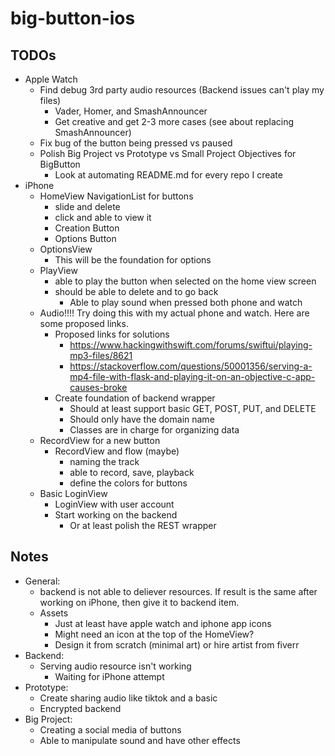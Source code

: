 # big-button-ios

## TODOs
- Apple Watch
    - Find debug 3rd party audio resources (Backend issues can't play my files)
        - Vader, Homer, and SmashAnnouncer
        - Get creative and get 2-3 more cases (see about replacing SmashAnnouncer)
    - Fix bug of the button being pressed vs paused
    - Polish Big Project vs Prototype vs Small Project Objectives for BigButton
        - Look at automating README.md for every repo I create
- iPhone
    - HomeView NavigationList for buttons
        - slide and delete
        - click and able to view it
        - Creation Button
        - Options Button
    - OptionsView
        - This will be the foundation for options
    - PlayView 
        - able to play the button when selected on the home view screen
        - should be able to delete and to go back
            - Able to play sound when pressed both phone and watch
    - Audio!!!! Try doing this with my actual phone and watch. Here are some proposed links.
        - Proposed links for solutions
            - https://www.hackingwithswift.com/forums/swiftui/playing-mp3-files/8621
            - https://stackoverflow.com/questions/50001356/serving-a-mp4-file-with-flask-and-playing-it-on-an-objective-c-app-causes-broke
        - Create foundation of backend wrapper
            - Should at least support basic GET, POST, PUT, and DELETE
            - Should only have the domain name
            - Classes are in charge for organizing data
    - RecordView for a new button 
        - RecordView and flow (maybe)
            - naming the track
            - able to record, save, playback
            - define the colors for buttons
    - Basic LoginView
        - LoginView with user account
        - Start working on the backend
            - Or at least polish the REST wrapper

## Notes
- General:
    - backend is not able to deliever resources. If result is the same after working on iPhone, then give it to backend item.
    - Assets
        - Just at least have apple watch and iphone app icons
        - Might need an icon at the top of the HomeView?
        - Design it from scratch (minimal art) or hire artist from fiverr
- Backend:
    - Serving audio resource isn't working
        - Waiting for iPhone attempt
- Prototype: 
    - Create sharing audio like tiktok and a basic 
    - Encrypted backend
- Big Project: 
    - Creating a social media of buttons
    - Able to manipulate sound and have other effects

